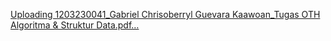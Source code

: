 [Uploading 1203230041_Gabriel Chrisoberryl Guevara Kaawoan_Tugas OTH Algoritma & Struktur Data.pdf…]()
